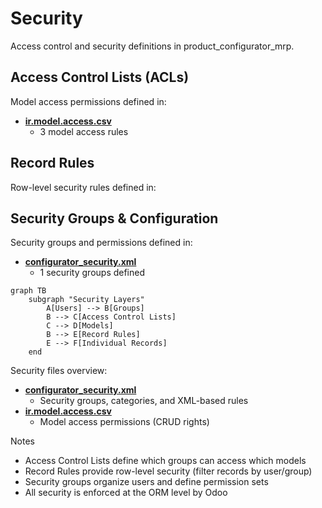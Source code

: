 # Security

Access control and security definitions in product_configurator_mrp.

## Access Control Lists (ACLs)

Model access permissions defined in:
- **[ir.model.access.csv](../product_configurator_mrp/security/ir.model.access.csv)**
  - 3 model access rules

## Record Rules

Row-level security rules defined in:

## Security Groups & Configuration

Security groups and permissions defined in:
- **[configurator_security.xml](../product_configurator_mrp/security/configurator_security.xml)**
  - 1 security groups defined

```mermaid
graph TB
    subgraph "Security Layers"
        A[Users] --> B[Groups]
        B --> C[Access Control Lists]
        C --> D[Models]
        B --> E[Record Rules]
        E --> F[Individual Records]
    end
```

Security files overview:
- **[configurator_security.xml](../product_configurator_mrp/security/configurator_security.xml)**
  - Security groups, categories, and XML-based rules
- **[ir.model.access.csv](../product_configurator_mrp/security/ir.model.access.csv)**
  - Model access permissions (CRUD rights)

Notes
- Access Control Lists define which groups can access which models
- Record Rules provide row-level security (filter records by user/group)
- Security groups organize users and define permission sets
- All security is enforced at the ORM level by Odoo
